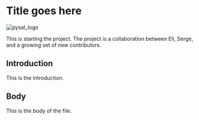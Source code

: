 # Title goes here

![pysal_logo](https://user-images.githubusercontent.com/8590583/89052459-bad41a00-d323-11ea-9be2-beb7d0d1b7ea.png)

This is starting the project. The project is a collaboration between Eli, Serge, and a growing set of new contributors.


## Introduction

This is the introduction.

## Body

This is the body of the file.